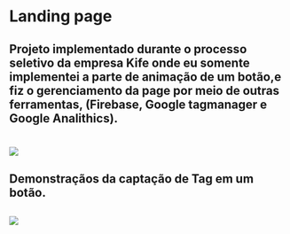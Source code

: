 # Landing page
## Projeto implementado durante o processo seletivo da empresa Kife onde eu somente implementei a parte de animação de um botão,e fiz o gerenciamento da page por meio de outras ferramentas, (Firebase, Google tagmanager e Google Analithics).
#
![](assets/images/Giff_landing_page.gif)

## Demonstraçãos da captação de Tag em um botão.

## 
![](assets/images/Giff2_landing.gif)

